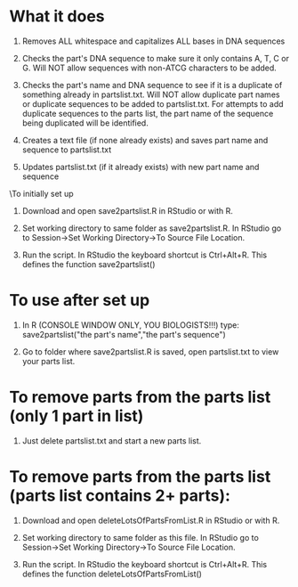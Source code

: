 What it does
=============

1) Removes ALL whitespace and capitalizes ALL bases in DNA sequences

2) Checks the part's DNA sequence to make sure it only contains A, T, C or G. Will NOT allow sequences with non-ATCG characters to be added. 

3) Checks the part's name and DNA sequence to see if it is a duplicate of something already in partslist.txt. Will NOT allow duplicate part names or duplicate sequences to be added to partslist.txt. For attempts to add duplicate sequences to the parts list, the part name of the sequence being duplicated will be identified. 

4) Creates a text file (if none already exists) and saves part name and sequence to partslist.txt

5) Updates partslist.txt (if it already exists) with new part name and sequence

\To initially set up

1) Download and open save2partslist.R in RStudio or with R. 

2) Set working directory to same folder as save2partslist.R. In RStudio go to Session->Set Working Directory->To Source File Location.

3) Run the script. In RStudio the keyboard shortcut is Ctrl+Alt+R. This defines the function save2partslist()

# To use after set up

1) In R (CONSOLE WINDOW ONLY, YOU BIOLOGISTS!!!) type: save2partslist("the part's name","the part's sequence")

2) Go to folder where save2partslist.R is saved, open partslist.txt to view your parts list. 

# To remove parts from the parts list (only 1 part in list)

1) Just delete partslist.txt and start a new parts list. 

# To remove parts from the parts list (parts list contains 2+ parts):

1) Download and open deleteLotsOfPartsFromList.R in RStudio or with R. 

2) Set working directory to same folder as this file. In RStudio go to Session->Set Working Directory->To Source File Location.

3) Run the script. In RStudio the keyboard shortcut is Ctrl+Alt+R. This defines the function deleteLotsOfPartsFromList()





